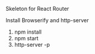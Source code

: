 Skeleton for React Router

Install Browserify and http-server

1. npm install
2. npm start
3. http-server -p <port-number>